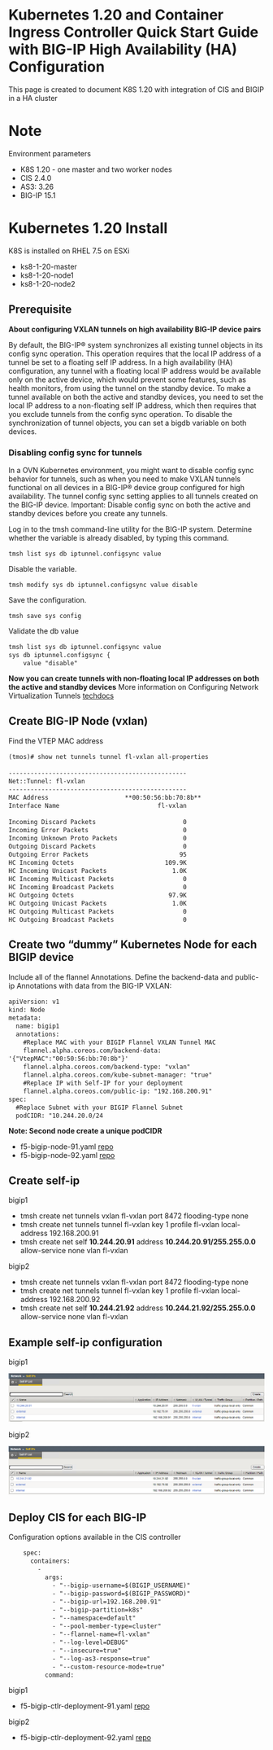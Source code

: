 # Kubernetes 1.20 and Container Ingress Controller Quick Start Guide with BIG-IP High Availability (HA) Configuration

This page is created to document K8S 1.20 with integration of CIS and BIGIP in a HA cluster 

# Note

Environment parameters

* K8S 1.20 - one master and two worker nodes
* CIS 2.4.0
* AS3: 3.26
* BIG-IP 15.1

# Kubernetes 1.20 Install

K8S is installed on RHEL 7.5 on ESXi

* ks8-1-20-master  
* ks8-1-20-node1
* ks8-1-20-node2

## Prerequisite
**About configuring VXLAN tunnels on high availability BIG-IP device pairs**

By default, the BIG-IP® system synchronizes all existing tunnel objects in its config sync operation. This operation requires that the local IP address of a tunnel be set to a floating self IP address. In a high availability (HA) configuration, any tunnel with a floating local IP address would be available only on the active device, which would prevent some features, such as health monitors, from using the tunnel on the standby device. To make a tunnel available on both the active and standby devices, you need to set the local IP address to a non-floating self IP address, which then requires that you exclude tunnels from the config sync operation. To disable the synchronization of tunnel objects, you can set a bigdb variable on both devices.

### Disabling config sync for tunnels
In a OVN Kubernetes environment, you might want to disable config sync behavior for tunnels, such as when you need to make VXLAN tunnels functional on all devices in a BIG-IP® device group configured for high availability. The tunnel config sync setting applies to all tunnels created on the BIG-IP device. Important: Disable config sync on both the active and standby devices before you create any tunnels.

Log in to the tmsh command-line utility for the BIG-IP system. Determine whether the variable is already disabled, by typing this command.

    tmsh list sys db iptunnel.configsync value

Disable the variable.

    tmsh modify sys db iptunnel.configsync value disable

Save the configuration.

    tmsh save sys config

Validate the db value

```
tmsh list sys db iptunnel.configsync value
sys db iptunnel.configsync {
    value "disable"
```

**Now you can create tunnels with non-floating local IP addresses on both the active and standby devices** More information on Configuring Network Virtualization Tunnels [techdocs](https://techdocs.f5.com/kb/en-us/products/big-ip_ltm/manuals/product/bigip-tmos-tunnels-ipsec-12-1-0/2.html)

## Create BIG-IP Node (vxlan)

Find the VTEP MAC address

```
(tmos)# show net tunnels tunnel fl-vxlan all-properties

-------------------------------------------------
Net::Tunnel: fl-vxlan
-------------------------------------------------
MAC Address                     **00:50:56:bb:70:8b**
Interface Name                           fl-vxlan

Incoming Discard Packets                        0
Incoming Error Packets                          0
Incoming Unknown Proto Packets                  0
Outgoing Discard Packets                        0
Outgoing Error Packets                         95
HC Incoming Octets                         109.9K
HC Incoming Unicast Packets                  1.0K
HC Incoming Multicast Packets                   0
HC Incoming Broadcast Packets                   0
HC Outgoing Octets                          97.9K
HC Outgoing Unicast Packets                  1.0K
HC Outgoing Multicast Packets                   0
HC Outgoing Broadcast Packets                   0
```

## Create two “dummy” Kubernetes Node for each BIGIP device

Include all of the flannel Annotations. Define the backend-data and public-ip Annotations with data from the BIG-IP VXLAN:

```
apiVersion: v1
kind: Node
metadata:
  name: bigip1
  annotations:
    #Replace MAC with your BIGIP Flannel VXLAN Tunnel MAC
    flannel.alpha.coreos.com/backend-data: '{"VtepMAC":"00:50:56:bb:70:8b"}'
    flannel.alpha.coreos.com/backend-type: "vxlan"
    flannel.alpha.coreos.com/kube-subnet-manager: "true"
    #Replace IP with Self-IP for your deployment
    flannel.alpha.coreos.com/public-ip: "192.168.200.91"
spec:
  #Replace Subnet with your BIGIP Flannel Subnet
  podCIDR: "10.244.20.0/24
```

**Note: Second node create a unique podCIDR**

* f5-bigip-node-91.yaml [repo](https://github.com/mdditt2000/kubernetes-1-20/blob/main/cis%202.4/ha-cluster/big-ip-91/f5-bigip-node-91.yaml)
* f5-bigip-node-92.yaml [repo](https://github.com/mdditt2000/kubernetes-1-20/blob/main/cis%202.4/ha-cluster/big-ip-92/f5-bigip-node-92.yaml)

## Create self-ip

bigip1

* tmsh create net tunnels vxlan fl-vxlan port 8472 flooding-type none
* tmsh create net tunnels tunnel fl-vxlan key 1 profile fl-vxlan local-address 192.168.200.91
* tmsh create net self **10.244.20.91** address **10.244.20.91/255.255.0.0** allow-service none vlan fl-vxlan

bigip2

* tmsh create net tunnels vxlan fl-vxlan port 8472 flooding-type none
* tmsh create net tunnels tunnel fl-vxlan key 1 profile fl-vxlan local-address 192.168.200.92
* tmsh create net self **10.244.21.92** address **10.244.21.92/255.255.0.0** allow-service none vlan fl-vxlan

## Example self-ip configuration

bigip1

![bigip1](https://github.com/mdditt2000/kubernetes-1-20/blob/main/cis%202.4/ha-cluster/diagrams/2021-04-13_10-08-15.png)

bigip2

![bigip2](https://github.com/mdditt2000/kubernetes-1-20/blob/main/cis%202.4/ha-cluster/diagrams/2021-04-13_10-10-04.png)

## Deploy CIS for each BIG-IP

Configuration options available in the CIS controller
```
    spec: 
      containers: 
        - 
          args: 
            - "--bigip-username=$(BIGIP_USERNAME)"
            - "--bigip-password=$(BIGIP_PASSWORD)"
            - "--bigip-url=192.168.200.91"
            - "--bigip-partition=k8s"
            - "--namespace=default"
            - "--pool-member-type=cluster"
            - "--flannel-name=fl-vxlan"
            - "--log-level=DEBUG"
            - "--insecure=true"
            - "--log-as3-response=true"
            - "--custom-resource-mode=true"
          command: 
```

bigip1
* f5-bigip-ctlr-deployment-91.yaml [repo](https://github.com/mdditt2000/kubernetes-1-20/blob/main/cis%202.4/ha-cluster/big-ip-91/f5-bigip-ctlr-deployment-91.yaml)

bigip2
* f5-bigip-ctlr-deployment-92.yaml [repo](https://github.com/mdditt2000/kubernetes-1-20/blob/main/cis%202.4/ha-cluster/big-ip-92/f5-bigip-ctlr-deployment-92.yaml)
